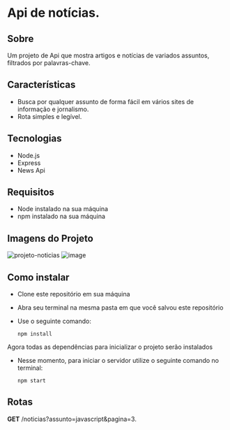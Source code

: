  # Api de notícias.

## Sobre
Um projeto de Api que mostra artigos e notícias de variados assuntos, filtrados por palavras-chave. 

## Características
- Busca por qualquer assunto de forma fácil em vários sites de informação e jornalismo.
- Rota simples e legível.

## Tecnologias
- Node.js
- Express
- News Api

## Requisitos
- Node instalado na sua máquina
- npm instalado na sua máquina
  
## Imagens do Projeto
![projeto-noticias](https://github.com/Alanado/api-noticias/assets/140202815/5598af16-a8d3-4e19-98a5-0447f3765c2f)
![image](https://github.com/Alanado/api-noticias/assets/140202815/9387cd31-25b3-4827-8faa-74620adf5254)

## Como instalar
- Clone este repositório em sua máquina
- Abra seu terminal na mesma pasta em que você salvou este repositório
- Use o seguinte comando:

      npm install

Agora todas as dependências para inicializar o projeto serão instalados
- Nesse momento, para iniciar o servidor utilize o seguinte comando no terminal:

      npm start

## Rotas
**GET** /noticias?assunto=javascript&pagina=3.





